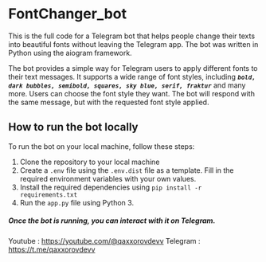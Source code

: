 # FontChanger_bot

This is the full code for a Telegram bot that helps people change their texts into beautiful fonts without leaving the Telegram app. The bot was written in Python using the aiogram framework.

The bot provides a simple way for Telegram users to apply different fonts to their text messages. It supports a wide range of font styles, including <b><i>`bold, dark bubbles, semibold, squares, sky blue, serif, fraktur`</i></b> and many more. Users can choose the font style they want. The bot will respond with the same message, but with the requested font style applied.


## How to run the bot locally

To run the bot on your local machine, follow these steps:

1. Clone the repository to your local machine
2. Create a `.env` file using the `.env.dist` file as a template. Fill in the required environment variables with your own values.
3. Install the required dependencies using `pip install -r requirements.txt`
4. Run the `app.py` file using Python 3.

##### Once the bot is running, you can interact with it on Telegram.

Youtube : https://youtube.com/@qaxxorovdevv
Telegram : https://t.me/qaxxorovdevv